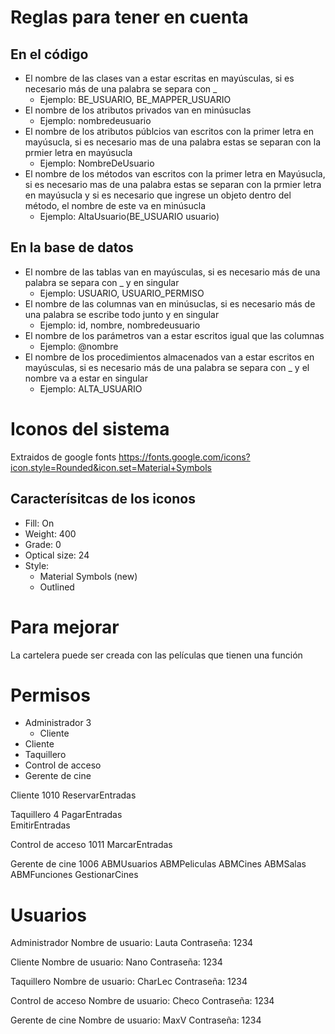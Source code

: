 # Reglas para tener en cuenta
## En el código
- El nombre de las clases van a estar escritas en mayúsculas, si es necesario más de una palabra se separa con _
	- Ejemplo: BE_USUARIO, BE_MAPPER_USUARIO
- El nombre de los atributos privados van en minúsuclas
  	- Ejemplo: nombredeusuario
- El nombre de los atributos públcios van escritos con la primer letra en mayúsucla, si es necesario mas de una palabra estas se separan con la prmier letra en mayúsucla
	- Ejemplo: NombreDeUsuario
- El nombre de los métodos van escritos con la primer letra en Mayúsucla, si es necesario mas de una palabra estas se separan con la prmier letra en mayúsucla y si es necesario que ingrese un objeto dentro del método, el nombre de este va en minúsucla
	- Ejemplo: AltaUsuario(BE_USUARIO usuario)

## En la base de datos
- El nombre de las tablas van en mayúsculas, si es necesario más de una palabra se separa con _ y en singular
	- Ejemplo: USUARIO, USUARIO_PERMISO
- El nombre de las columnas van en minúsuclas, si es necesario más de una palabra se escribe todo junto y en singular
	- Ejemplo: id, nombre, nombredeusuario
- El nombre de los parámetros van a estar escritos igual que las columnas
	- Ejemplo: @nombre
- El nombre de los procedimientos almacenados van a estar escritos en mayúsculas, si es necesario más de una palabra se separa con _ y el nombre va a estar en singular
	- Ejemplo: ALTA_USUARIO

# Iconos del sistema
Extraidos de google fonts https://fonts.google.com/icons?icon.style=Rounded&icon.set=Material+Symbols
## Caracterísitcas de los iconos
- Fill: On
- Weight: 400
- Grade: 0
- Optical size: 24
- Style:
	- Material Symbols (new)
 	- Outlined

# Para mejorar
La cartelera puede ser creada con las películas que tienen una función

# Permisos
- Administrador 3
	- Cliente
 - Cliente
 - Taquillero
 - Control de acceso
 - Gerente de cine

Cliente 1010
	ReservarEntradas

Taquillero 4
	PagarEntradas	
	EmitirEntradas

Control de acceso 1011
	MarcarEntradas

Gerente de cine 1006
	ABMUsuarios
	ABMPeliculas
	ABMCines
	ABMSalas
	ABMFunciones
	GestionarCines

 # Usuarios
 Administrador
 	Nombre de usuario: Lauta
  	Contraseña: 1234
   
 Cliente
 	Nombre de usuario: Nano
  	Contraseña: 1234
   
 Taquillero
 	Nombre de usuario: CharLec
  	Contraseña: 1234
   
 Control de acceso
 	Nombre de usuario: Checo
  	Contraseña: 1234
   
Gerente de cine 
 	Nombre de usuario: MaxV 
  	Contraseña: 1234
